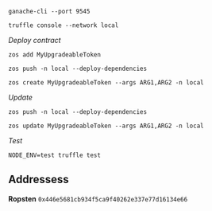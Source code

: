 


`ganache-cli --port 9545`

`truffle console --network local`

*Deploy contract*

`zos add MyUpgradeableToken`

`zos push -n local --deploy-dependencies`

`zos create MyUpgradeableToken --args ARG1,ARG2 -n local`

*Update*

`zos push -n local --deploy-dependencies`

`zos update MyUpgradeableToken --args ARG1,ARG2 -n local`

*Test*

`NODE_ENV=test truffle test`


## Addressess

**Ropsten**
`0x446e5681cb934f5ca9f40262e337e77d16134e66`
